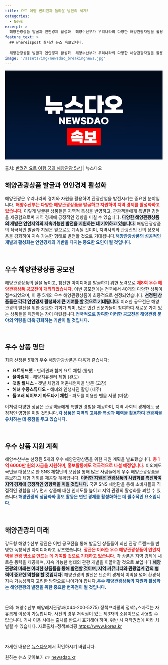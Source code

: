```yaml
---
title: 요트 여행 반려견과 놀라운 낭만의 세계!
categories:
  - News
excerpt: >
  해양관광상품 발굴과 연안경제 활성화  해양수산부가 우리나라의 다양한 해양관광자원을 활용하여 민간상품을 발굴하…
feature_text: >
  ## whereispost 실시간 뉴스 속보입니다.

  해양관광상품 발굴과 연안경제 활성화  해양수산부가 우리나라의 다양한 해양관광자원을 활용하여 민간상품을 발굴하…
image: '/assets/img/newsdao_breakingnews.jpg'
---
```


![뉴스다오 속보](/assets/img/newsdao_breakingnews.jpg)

<p>출처: <a href="https://newsdao.kr/4793" rel="dofollow">반려견 요트 여행 꿈의 해양관광 5선!</a> | 뉴스다오</p>

<h2 data-ke-size="size26">해양관광상품 발굴과 연안경제 활성화</h2>

<p data-ke-size="size16">해양관광은 우리나라의 경치와 자원을 활용하여 관광산업을 발전시키는 중요한 분야입니다. <b><span style="color: #ee2323;">해양수산부는 다양한 해양관광상품을 발굴하고 지원하여 지역 경제를 활성화하고 있습니다.</span></b> 이렇게 발굴된 상품들은 지역적 특성을 반영하고, 관광객들에게 특별한 경험을 제공함으로써 지역 경제에 긍정적인 영향을 미칠 수 있습니다. <b><span style="background-color: #21538527;">다양한 해양관광상품의 개발은 연안지역의 지속가능한 발전을 지원하는 데 기여하고 있습니다.</span></b> 해양관광상품의 적극적인 발굴과 지원은 앞으로도 계속될 것이며, 지역사회와 관광산업 간의 상호작용을 강화하여 지속 가능한 형태로 발전할 것으로 기대됩니다.<b><span style="color: #1a5490;">해양관광상품의 성공적인 개발과 활성화는 연안경제의 기반을 다지는 중요한 요인이 될 것입니다.</span></b></p>

<p data-ke-size="size16">&nbsp;</p>

<h2 data-ke-size="size26">우수 해양관광상품 공모전</h2>

<p data-ke-size="size16">해양관광상품의 질을 높이고, 참신한 아이디어를 발굴하기 위한 노력으로 <b><span style="color: #ee2323;">제8회 우수 해양관광상품 공모전이 개최되었습니다.</span></b> 이번 공모전에는 전국에서 40개의 다양한 상품이 접수되었으며, 이 중 5개의 우수 해양관광상품이 최종적으로 선정되었습니다. <b><span style="background-color: #21538527;">선정된 상품들은 각각 연안경제 활성화에 큰 기여를 할 것으로 기대됩니다.</span></b> 이러한 공모전은 해양관광의 발전을 위한 중요한 기회가 되며, 많은 민간 전문가들이 참여하여 새로운 가치 있는 상품들을 제안하는 장이 마련됩니다.<b><span style="color: #1a5490;">전국적으로 참여한 이러한 공모전은 해양관광 분야의 역량을 더욱 강화하는 기반이 될 것입니다.</span></b></p>

<p data-ke-size="size16">&nbsp;</p>

<h2 data-ke-size="size26">우수 상품 명단</h2>

<p data-ke-size="size16">최종 선정된 5개의 우수 해양관광상품은 다음과 같습니다:</p>
<ul>
    <li><b>요트위드펫</b> - 반려견과 함께 요트 체험 (통영)</li>
    <li><b>물아일체</b> - 해양치유센터 체험 (완도)</li>
    <li><b>갯벌 웰니스</b> - 갯벌 체험과 어촌체험마을 방문 (고창)</li>
    <li><b>해녀 수중스튜디오</b> - 해녀와 인생사진 촬영 (제주)</li>
    <li><b>돌고래 되어보기 파도타기 체험</b> - 파도를 이용한 맨몸 서핑 (미정)</li>
</ul>
<p data-ke-size="size16">이처럼 다양한 상품은 관광객들에게 특별한 경험을 제공하며, 지역 사회의 경제에도 긍정적인 영향을 미칠 것입니다.<b><span style="color: #1a5490;">각 상품은 지역의 고유한 특성과 매력을 활용하여 관광객을 유치하는 데 중점을 두고 있습니다.</span></b></p>

<p data-ke-size="size16">&nbsp;</p>

<h2 data-ke-size="size26">우수 상품 지원 계획</h2>

<p data-ke-size="size16">해양수산부는 선정된 5개의 우수 해양관광상품을 위한 지원 계획을 발표했습니다. <b><span style="color: #ee2323;">총 1억 6000만 원의 자금을 지원하며, 홍보활동에도 적극적으로 나설 예정입니다.</span></b> 이외에도 국민을 대상으로 한 SNS 체험단의 모집을 통해 많은 사람들에게 우수 해양관광상품을 홍보하고 체험 기회를 제공할 계획입니다. <b><span style="background-color: #21538527;">이러한 지원은 관광상품의 사업화를 촉진하여 지역 경제에 긍정적인 영향력을 미칠 것입니다.</span></b> 국민 SNS 체험단을 통해 소비자들의 직접적인 경험을 나누면서 상품에 대한 인지도를 높이고 지역 관광의 활성화를 꾀할 수 있습니다.<b><span style="color: #1a5490;">해양관광의 상품화와 홍보 활동은 연안 경제를 활성화하는 데 필수적인 요소입니다.</span></b></p>

<p data-ke-size="size16">&nbsp;</p>

<h2 data-ke-size="size26">해양관광의 미래</h2>

<p data-ke-size="size16">강도형 해양수산부 장관은 이번 공모전을 통해 발굴된 상품들이 최신 관광 트렌드를 반영한 독창적인 아이디어라고 강조했습니다. <b><span style="color: #ee2323;">장관은 이러한 우수 해양관광상품이 연안지역을 관광 명소로 만드는 데 기여할 것으로 기대하고 있습니다.</span></b> 각 상품은 지역 경제에 새로운 동력을 제공하며, 지속 가능한 형태의 관광 개발을 이끌어갈 것으로 보입니다.<b><span style="background-color: #21538527;">해양관광의 미래는 이러한 상품들을 통해 발전할 것이며, 지역 커뮤니티와 관광업계 간의 협력이 중요한 역할을 할 것입니다.</span></b> 해양관광의 발전은 단순히 경제적 이익을 넘어 환경적 지속 가능성까지 고려한 방향으로 나아가야 합니다.<b><span style="color: #1a5490;">우수 해양관광상품의 지원과 활성화는 해양관광의 발전을 위한 중요한 변곡점이 될 것입니다.</span></b></p>

<p data-ke-size="size16">&nbsp;</p>

<p data-ke-size="size16">문의: 해양수산부 해양레저관광과(044-200-5275) 정책브리핑의 정책뉴스자료는 자유롭게 이용이 가능합니다. 사진의 경우 저작권이 있는 제3자의 소유이므로 사용할 수 없습니다. 기사 이용 시에는 출처를 반드시 표기해야 하며, 위반 시 저작권법에 따라 처벌될 수 있습니다. 자료출처=정책브리핑 <a href="https://https://www.korea.kr" target="_blank">https://www.korea.kr</a></p>

<p data-ke-size="size16">&nbsp;</p>

<p data-ke-size="size16">자세한 내용은 <a href="https://newsdao.kr/4793" target="_blank">뉴스다오</a>에서 확인하시기 바랍니다.</p> 

원하는 뉴스 찾아보기 👉 <a href="https://newsdao.kr" rel="dofollow">newsdao.kr</a>


